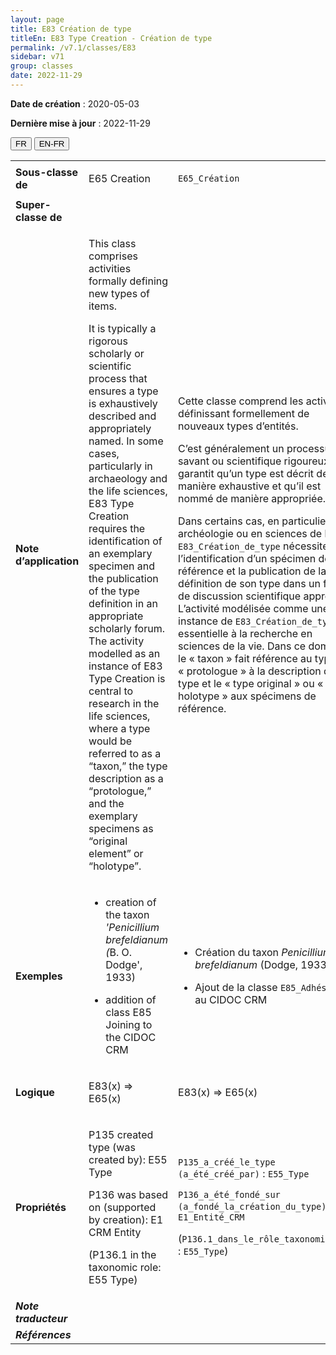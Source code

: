 ```yaml
---
layout: page
title: E83 Création de type
titleEn: E83 Type Creation - Création de type
permalink: /v7.1/classes/E83
sidebar: v71
group: classes
date: 2022-11-29
---
```


**Date de création** : 2020-05-03

**Dernière mise à jour** : 2022-11-29

<div class="lang-buttons">
  <button id="fr" class="activate">FR</button>
  <button id="en-fr">EN-FR</button>
</div>

<table>
				<tbody>
				<tr>
					<td><strong>Sous-classe de</strong></td>
					<td class="en"><p>E65 Creation</p>
							</td>
						<td><p><code class="language-plaintext highlighter-rouge">E65_Création</code> </p>
							</td>
						</tr>
					<tr>
					<td><strong>Super-classe de</strong></td>
					<td class="en"><p></p>
							</td>
						<td><p></p>
							</td>
						</tr>
					<tr>
					<td><strong>Note d’application</strong></td>
					<td class="en"><p>This class comprises activities formally defining new types of items. <strong></strong></p>
							<p>It is typically a rigorous scholarly or scientific process that ensures a type is exhaustively described and appropriately named. In some cases, particularly in archaeology and the life sciences, E83 Type Creation requires the identification of an exemplary specimen and the publication of the type definition in an appropriate scholarly forum. The activity modelled as an instance of E83 Type Creation is central to research in the life sciences, where a type would be referred to as a “taxon,” the type description as a “protologue,” and the exemplary specimens as “original element” or “holotype”.</p>
							</td>
						<td><p>Cette classe comprend les activités définissant formellement de nouveaux types d’entités.</p>
							<p></p>
							<p>C’est généralement un processus savant ou scientifique rigoureux qui garantit qu’un type est décrit de manière exhaustive et qu’il est nommé de manière appropriée.</p>
							<p></p>
							<p>Dans certains cas, en particulier en archéologie ou en sciences de la vie, <code class="language-plaintext highlighter-rouge">E83_Création_de_type</code> nécessite l’identification d’un spécimen de référence et la publication de la définition de son type dans un forum de discussion scientifique approprié. L’activité modélisée comme une instance de <code class="language-plaintext highlighter-rouge">E83_Création_de_type</code> est essentielle à la recherche en sciences de la vie. Dans ce domaine, le  « taxon » fait référence au type, le « protologue » à la description du type et le « type original » ou « holotype » aux spécimens de référence.</p>
							</td>
						</tr>
					<tr>
					<td><strong>Exemples</strong></td>
					<td class="en"><ul><li><p>creation of the taxon <em>'Penicillium brefeldianum (</em>B. O. Dodge', 1933)<strong></strong></p>
							</li>
									<li><p>addition of class E85 Joining to the CIDOC CRM</p>
							</li></ul>
										</td>
						<td><ul><li><p>Création du taxon <em>Penicillium brefeldianum</em> (Dodge, 1933)<strong></strong></p>
							</li>
									<li><p>Ajout de la classe <code class="language-plaintext highlighter-rouge">E85_Adhésion</code> au CIDOC CRM</p>
							</li></ul>
										</td>
						</tr>
					<tr>
					<td><strong>Logique</strong></td>
					<td class="en"><p>E83(x) ⇒ E65(x)</p>
							</td>
						<td><p>E83(x) ⇒ E65(x)</p>
							</td>
						</tr>
					<tr>
					<td><strong>Propriétés</strong></td>
					<td class="en"><p>P135 created type (was created by): E55 Type</p>
							<p>P136 was based on (supported by creation): E1 CRM Entity</p>
							<p>(P136.1 in the taxonomic role: E55 Type)</p>
							</td>
						<td><p><code class="language-plaintext highlighter-rouge">P135_a_créé_le_type (a_été_créé_par)</code> : <code class="language-plaintext highlighter-rouge">E55_Type</code></p>
							<p><code class="language-plaintext highlighter-rouge">P136_a_été_fondé_sur (a_fondé_la_création_du_type)</code> : <code class="language-plaintext highlighter-rouge">E1_Entité_CRM</code></p>
							<p>(<code class="language-plaintext highlighter-rouge">P136.1_dans_le_rôle_taxonomique_de</code> : <code class="language-plaintext highlighter-rouge">E55_Type</code>)<code class="language-plaintext highlighter-rouge"></code></p>
							</td>
						</tr>
					<tr>
					<td><strong><em>Note traducteur</em></strong></td>
					<td colspan="2"><p></p>
							</td>
						</tr>
					<tr>
					<td><strong><em>Références</em></strong></td>
					<td colspan="2"><p><em></em></p>
							</td>
						</tr>
					</tbody>
				</table>
				